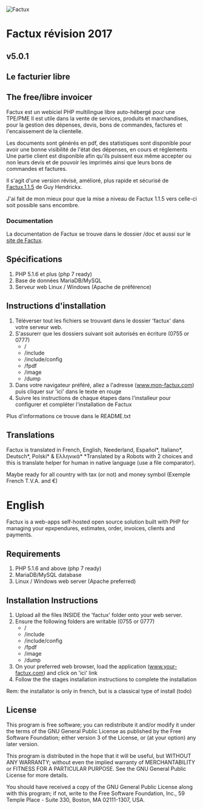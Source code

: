 ![Factux](http://factux.free.fr/goodies/factux.png)
# Factux révision 2017
## v5.0.1
## Le facturier libre
## The free/libre invoicer

Factux est un webiciel PHP multilingue libre auto-hébergé pour une TPE/PME
Il est utile dans la vente de services, produits et marchandises, pour la gestion des dépenses, devis, bons de commandes, factures et l'encaissement de la clientelle.

Les documents sont générés en pdf, des statistiques sont disponible pour avoir une bonne visibilité de l'état des dépenses, en cours et réglements
Une partie client est disponible afin qu'ils puissent eux même accepter ou non leurs devis et de pouvoir les imprimés ainsi que leurs bons de commandes et factures.

Il s'agit d'une version révisé, amélioré, plus rapide et sécurisé de [Factux.1.1.5](http://web.archive.org/web/20070626110226/http://www.factux.org/wiki/index.php?display=PageIndex) de Guy Hendrickx.

J'ai fait de mon mieux pour que la mise a niveau de Factux 1.1.5 vers celle-ci soit possible sans encombre.


### Documentation
La documentation de Factux se trouve dans le dossier /doc et aussi sur le [site de Factux](http://factux.free.fr).

## Spécifications
1. PHP 5.1.6 et plus (php 7 ready)
2. Base de données MariaDB/MySQL
3. Serveur web Linux / Windows (Apache de préférence)

## Instructions d'installation
1. Téléverser tout les fichiers se trouvant dans le dossier 'factux' dans votre serveur web.
2. S'assurerr que les dossiers suivant soit autorisés en écriture (0755 or 0777)
   - /
   - /include
   - /include/config
   - /fpdf
   - /image
   - /dump
3. Dans votre navigateur préféré, allez a l'adresse (www.mon-factux.com) puis cliquer sur 'ici' dans le texte en rouge
4. Suivre les instructions de chaque étapes dans l'installeur pour configurer et compléter l'installation de Factux

Plus d'informations ce trouve dans le README.txt

## Translations
Factux is translated in French, English, Neederland, Español*, Italiano*, Deutsch*, Polski* & Ελληνικά*
*Translated by a Robots with 2 choices and this is translate helper for human in native language (use a file comparator).

Maybe ready for all country with tax (or not) and money symbol (Exemple French T.V.A. and €)


# English
Factux is a web-apps self-hosted open source solution built with PHP for managing your epxpendures, estimates, order, invoices, clients and payments.

## Requirements
1. PHP 5.1.6 and above (php 7 ready)
2. MariaDB/MySQL database
3. Linux / Windows web server (Apache preferred)

## Installation Instructions
1. Upload all the files INSIDE the 'factux' folder onto your web server.
2. Ensure the following folders are writable (0755 or 0777)
   - /
   - /include
   - /include/config
   - /fpdf
   - /image
   - /dump
3. On your preferred web browser, load the application (www.your-factux.com) and click on 'ici' link
4. Follow the the stages installation instructions to complete the installation

Rem: the installator is only in french, but is a classical type of install (todo)

## License

This program is free software; you can redistribute it and/or modify
it under the terms of the GNU General Public License as published by
the Free Software Foundation; either version 3 of the License, or
(at your option) any later version.

This program is distributed in the hope that it will be useful,
but WITHOUT ANY WARRANTY; without even the implied warranty of
MERCHANTABILITY or FITNESS FOR A PARTICULAR PURPOSE.  See the
GNU General Public License for more details.

You should have received a copy of the GNU General Public License
along with this program; if not, write to the Free Software
Foundation, Inc., 59 Temple Place - Suite 330, Boston, MA 02111-1307, USA.